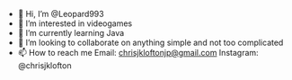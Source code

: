 - 👋 Hi, I’m @Leopard993
- 👀 I’m interested in videogames
- 🌱 I’m currently learning Java
- 💞️ I’m looking to collaborate on anything simple and not too complicated
- 📫 How to reach me Email: chrisjkloftonjp@gmail.com 
                     Instagram: @chrisjklofton
<!---
Leopard993/Leopard993 is a ✨ special ✨ repository because its `README.md` (this file) appears on your GitHub profile.
You can click the Preview link to take a look at your changes.
--->
